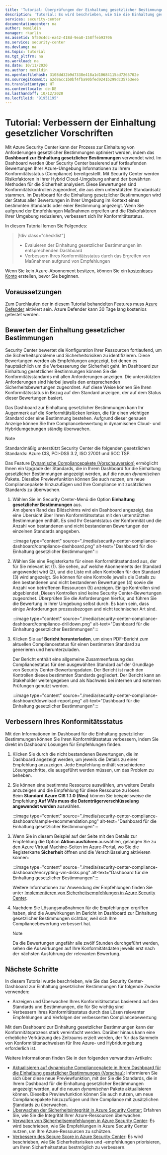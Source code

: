 ```yaml
---
title: 'Tutorial: Überprüfungen der Einhaltung gesetzlicher Bestimmungen: Azure Security Center'
description: 'Tutorial: Es wird beschrieben, wie Sie die Einhaltung gesetzlicher Bestimmungen verbessern, indem Sie Azure Security Center verwenden.'
services: security-center
documentationcenter: na
author: memildin
manager: rkarlin
ms.assetid: 5f50c4dc-ea42-418d-9ea8-158ffeb93706
ms.service: security-center
ms.devlang: na
ms.topic: tutorial
ms.tgt_pltfrm: na
ms.workload: na
ms.date: 10/11/2020
ms.author: memildin
ms.openlocfilehash: 3108dd32b9d7338e418a1d10684115ad7265702e
ms.sourcegitcommit: a2d8acc1b0bf4fba90bfed9241b299dc35753ee6
ms.translationtype: HT
ms.contentlocale: de-DE
ms.lasthandoff: 10/12/2020
ms.locfileid: "91951195"
---
```

# <a name="tutorial-improve-your-regulatory-compliance"></a>Tutorial: Verbessern der Einhaltung gesetzlicher Vorschriften

Mit Azure Security Center kann der Prozess zur Einhaltung von Anforderungen gesetzlicher Bestimmungen optimiert werden, indem das **Dashboard zur Einhaltung gesetzlicher Bestimmungen** verwendet wird. Im Dashboard werden über Security Center basierend auf fortlaufenden Bewertungen Ihrer Azure-Umgebung Informationen zu Ihrem Konformitätsstatus (Compliance) bereitgestellt. Mit Security Center werden Risikofaktoren in Ihrer Hybrid Cloud-Umgebung anhand der bewährten Methoden für die Sicherheit analysiert. Diese Bewertungen sind Konformitätskontrollen zugeordnet, die aus dem unterstützten Standardsatz stammen. Im Dashboard für die Einhaltung gesetzlicher Bestimmungen wird der Status aller Bewertungen in Ihrer Umgebung im Kontext eines bestimmten Standards oder einer Bestimmung angezeigt. Wenn Sie aufgrund der Empfehlungen Maßnahmen ergreifen und die Risikofaktoren Ihrer Umgebung reduzieren, verbessert sich Ihr Konformitätsstatus.

In diesem Tutorial lernen Sie Folgendes:

> [!div class="checklist"]
> * Evaluieren der Einhaltung gesetzlicher Bestimmungen im entsprechenden Dashboard
> * Verbessern Ihres Konformitätsstatus durch das Ergreifen von Maßnahmen aufgrund von Empfehlungen

Wenn Sie kein Azure-Abonnement besitzen, können Sie ein [kostenloses Konto](https://azure.microsoft.com/free/) erstellen, bevor Sie beginnen.

## <a name="prerequisites"></a>Voraussetzungen

Zum Durchlaufen der in diesem Tutorial behandelten Features muss [Azure Defender](azure-defender.md) aktiviert sein. Azure Defender kann 30 Tage lang kostenlos getestet werden.

##  <a name="assess-your-regulatory-compliance"></a>Bewerten der Einhaltung gesetzlicher Bestimmungen

Security Center bewertet die Konfiguration Ihrer Ressourcen fortlaufend, um die Sicherheitsprobleme und Sicherheitsrisiken zu identifizieren. Diese Bewertungen werden als Empfehlungen angezeigt, bei denen es hauptsächlich um die Verbesserung der Sicherheit geht. Im Dashboard zur Einhaltung gesetzlicher Bestimmungen können Sie die Konformitätsstandards mit allen Anforderungen anzeigen. Die unterstützten Anforderungen sind hierbei jeweils den entsprechenden Sicherheitsbewertungen zugeordnet. Auf diese Weise können Sie Ihren Konformitätsstatus in Bezug auf den Standard anzeigen, der auf dem Status dieser Bewertungen basiert.

Das Dashboard zur Einhaltung gesetzlicher Bestimmungen kann Ihr Augenmerk auf die Konformitätslücken lenken, die für einen wichtigen Standard oder eine Bestimmung bestehen. Aufgrund dieser genauen Anzeige können Sie Ihre Compliancebewertung in dynamischen Cloud- und Hybridumgebungen ständig überwachen.

>[!NOTE]
> Standardmäßig unterstützt Security Center die folgenden gesetzlichen Standards: Azure CIS, PCI-DSS 3.2, ISO 27001 und SOC TSP. 
>
> Das Feature [Dynamische Compliancepakete (Vorschauversion)](update-regulatory-compliance-packages.md) ermöglicht Ihnen ein Upgrade der Standards, die in Ihrem Dashboard für die Einhaltung gesetzlicher Bestimmungen angezeigt werden, auf die neuen *dynamischen* Pakete. Dieselbe Previewfunktion können Sie auch nutzen, um neue Compliancepakete hinzuzufügen und Ihre Compliance mit zusätzlichen Standards zu überwachen. 

1. Wählen Sie im Security Center-Menü die Option **Einhaltung gesetzlicher Bestimmungen** aus. <br>
Am oberen Rand des Bildschirms wird ein Dashboard angezeigt, das eine Übersicht über Ihren Konformitätsstatus mit den unterstützten Bestimmungen enthält. Es sind Ihr Gesamtstatus der Konformität und die Anzahl von bestandenen und nicht bestandenen Bewertungen der einzelnen Standards angegeben.

    :::image type="content" source="./media/security-center-compliance-dashboard/compliance-dashboard.png" alt-text="Dashboard für die Einhaltung gesetzlicher Bestimmungen":::

1. Wählen Sie eine Registerkarte für einen Konformitätsstandard aus, der für Sie relevant ist (1). Sie sehen, auf welche Abonnements der Standard angewendet wird (2), und die Liste mit allen Kontrollen für den Standard (3) wird angezeigt. Sie können für eine Kontrolle jeweils die Details zu den bestandenen und nicht bestandenen Bewertungen (4) sowie die Anzahl von betroffenen Ressourcen (5) anzeigen. Einige Kontrollen sind abgeblendet. Diesen Kontrollen sind keine Security Center-Bewertungen zugeordnet. Überprüfen Sie die Anforderungen hierfür, und führen Sie die Bewertung in Ihrer Umgebung selbst durch. Es kann sein, dass einige Anforderungen prozessbezogen und nicht technischer Art sind.

    :::image type="content" source="./media/security-center-compliance-dashboard/compliance-drilldown.png" alt-text="Dashboard für die Einhaltung gesetzlicher Bestimmungen":::

1. Klicken Sie auf **Bericht herunterladen**, um einen PDF-Bericht zum aktuellen Compliancestatus für einen bestimmten Standard zu generieren und herunterzuladen.

    Der Bericht enthält eine allgemeine Zusammenfassung des Compliancestatus für den ausgewählten Standard auf der Grundlage von Security Center-Bewertungsdaten. Der Bericht ist nach den Kontrollen dieses bestimmten Standards gegliedert. Der Bericht kann an Stakeholder weitergegeben und als Nachweis bei internen und externen Prüfungen genutzt werden.

    :::image type="content" source="./media/security-center-compliance-dashboard/download-report.png" alt-text="Dashboard für die Einhaltung gesetzlicher Bestimmungen":::

## <a name="improve-your-compliance-posture"></a>Verbessern Ihres Konformitätsstatus

Mit den Informationen im Dashboard für die Einhaltung gesetzlicher Bestimmungen können Sie Ihren Konformitätsstatus verbessern, indem Sie direkt im Dashboard Lösungen für Empfehlungen finden.

1.  Klicken Sie durch die nicht bestandenen Bewertungen, die im Dashboard angezeigt werden, um jeweils die Details zu einer Empfehlung anzuzeigen. Jede Empfehlung enthält verschiedene Lösungsschritte, die ausgeführt werden müssen, um das Problem zu beheben.

1.  Sie können eine bestimmte Ressource auswählen, um weitere Details anzuzeigen und die Empfehlung für diese Ressource zu lösen. <br>Beim **Standard Azure CIS 1.1.0 (Neu)** können Sie beispielsweise die Empfehlung **Auf VMs muss die Datenträgerverschlüsselung angewendet werden** auswählen.

    :::image type="content" source="./media/security-center-compliance-dashboard/sample-recommendation.png" alt-text="Dashboard für die Einhaltung gesetzlicher Bestimmungen":::

1. Wenn Sie in diesem Beispiel auf der Seite mit den Details zur Empfehlung die Option **Aktion ausführen** auswählen, gelangen Sie zu den Azure Virtual Machine-Seiten im Azure-Portal, wo Sie die Registerkarte **Sicherheit** öffnen und die Verschlüsselung aktivieren können:

    :::image type="content" source="./media/security-center-compliance-dashboard/encrypting-vm-disks.png" alt-text="Dashboard für die Einhaltung gesetzlicher Bestimmungen":::

    Weitere Informationen zur Anwendung der Empfehlungen finden Sie unter [Implementieren von Sicherheitsempfehlungen in Azure Security Center](security-center-recommendations.md).

1.  Nachdem Sie Lösungsmaßnahmen für die Empfehlungen ergriffen haben, sind die Auswirkungen im Bericht im Dashboard zur Einhaltung gesetzlicher Bestimmungen sichtbar, weil sich Ihre Compliancebewertung verbessert hat.

    > [!NOTE]
    > Da die Bewertungen ungefähr alle zwölf Stunden durchgeführt werden, sehen die Auswirkungen auf Ihre Konformitätsdaten jeweils erst nach der nächsten Ausführung der relevanten Bewertung.

## <a name="next-steps"></a>Nächste Schritte

In diesem Tutorial wurde beschrieben, wie Sie das Security Center-Dashboard zur Einhaltung gesetzlicher Bestimmungen für folgende Zwecke verwenden:

-   Anzeigen und Überwachen Ihres Konformitätsstatus basierend auf den Standards und Bestimmungen, die für Sie wichtig sind
-   Verbessern Ihres Konformitätsstatus durch das Lösen relevanter Empfehlungen und Verfolgen der verbesserten Compliancebewertung

Mit dem Dashboard zur Einhaltung gesetzlicher Bestimmungen kann der Konformitätsprozess stark vereinfacht werden. Darüber hinaus kann eine erhebliche Verkürzung des Zeitraums erzielt werden, der für das Sammeln von Konformitätsnachweisen für Ihre Azure- und Hybridumgebung erforderlich ist.

Weitere Informationen finden Sie in den folgenden verwandten Artikeln:

-   [Aktualisieren auf dynamische Compliancepakete in Ihrem Dashboard für die Einhaltung gesetzlicher Bestimmungen (Vorschau)](update-regulatory-compliance-packages.md): Informieren Sie sich über diese neue Previewfunktion, mit der Sie die Standards, die in Ihrem Dashboard für die Einhaltung gesetzlicher Bestimmungen angezeigt werden, auf die neuen *dynamischen* Pakete aktualisieren können. Dieselbe Previewfunktion können Sie auch nutzen, um neue Compliancepakete hinzuzufügen und Ihre Compliance mit zusätzlichen Standards zu überwachen. 
-   [Überwachen der Sicherheitsintegrität in Azure Security Center:](security-center-monitoring.md) Erfahren Sie, wie Sie die Integrität Ihrer Azure-Ressourcen überwachen.
-   [Verwalten von Sicherheitsempfehlungen in Azure Security Center](security-center-recommendations.md): Es wird beschrieben, wie Sie Empfehlungen in Azure Security Center nutzen, um Ihre Azure-Ressourcen zu schützen.
-   [Verbessern des Secure Score in Azure Security Center](secure-score-security-controls.md): Es wird beschrieben, wie Sie Sicherheitsrisiken und -empfehlungen priorisieren, um Ihren Sicherheitsstatus bestmöglich zu verbessern.
